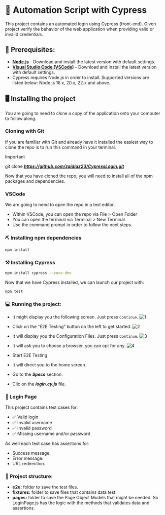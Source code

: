 # :open_file_folder: Automation Script with Cypress
This project contains an automated login using Cypress (front-end). Given project verify the behavior of the web application when providing valid or invalid credentials. 

## :page_with_curl: Prerequisites:
- **[Node.js](https://nodejs.org/)** - Download and install the latest version with default settings. 
- **[Visual Studio Code (VSCode)](https://code.visualstudio.com/)** - Download and install the latest version with default settings.
- Cypress requires Node.js in order to install. Supported versions are listed below: Node.js 18.x, 20.x, 22.x and above.

## :desktop_computer:	 Installing the project

You are going to need to clone a copy of the application onto your computer to follow along.

### Cloning with Git
If you are familiar with Git and already have it installed the easiest way to clone the repo is to run this command in your terminal.

> [!IMPORTANT]
> git clone **_https://github.com/zaidiaz23/CypressLogin.git_**

Now that you have cloned the repo, you will need to install all of the npm packages and dependencies. 

### VSCode
We are going to need to open the repo in a text editor.
+ Within VSCode, you can open the repo via File > Open Folder
+ You can open the terminal via Terminal > New Terminal
+ Use the command prompt in order to follow the next steps.

### :pick: Installing npm dependencies

```sh
npm install
```

### :hammer_and_pick: Installing Cypress
```sh
npm install cypress --save-dev
```
Now that we have Cypress installed, we can launch our project with:

```sh
npm test
```

### :computer:	 Running the project:
+ It might display you the following screen. Just press `Continue`.
![1](https://github.com/user-attachments/assets/955b0ffc-88b2-499f-891c-7d22e46cfb42)

+ Click on the “E2E Testing” button on the left to get started.
![2](https://github.com/user-attachments/assets/ca607d22-48bd-4b99-b13c-f358a2da44cb)

+ It will display you the Configuration Files. Just press `Continue`.
![3](https://github.com/user-attachments/assets/3e099a74-54af-4378-9fc6-2598b3ac728c)

+ It will ask you to choose a browser, you can opt for any.
![4](https://github.com/user-attachments/assets/567d643a-d4f2-4705-a3a2-885e8674af92)

+ Start E2E Testing.
+ It will direct you to the home screen.
+ Go to the **_Specs_** section. 
+ Clic on the **_login.cy.js_** file.


### :pushpin: Login Page
This project contains test cases for:
- :white_check_mark: Valid login
- :white_check_mark: Invalid username
- :white_check_mark: Invalid password
- :white_check_mark: Missing username and/or password 

As well each test case has assertions for: 
- Success message. 
- Error message.
- URL redirection.

### :dolphin: Project structure:
- **e2e:** folder to save the test files.
- **fixtures:** folder to save files that contains data test.
- **pages:** folder to save the Page Object Models that might be needed. So LoginPage.js has the logic with the methods that validates data and assertions.
